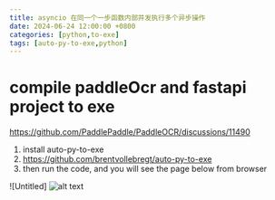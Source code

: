 ```yaml
---
title: asyncio 在同一个一步函数内部并发执行多个异步操作
date: 2024-06-24 12:00:00 +0800
categories: [python,to-exe]
tags: [auto-py-to-exe,python]
---
```


# compile paddleOcr and fastapi project to exe

https://github.com/PaddlePaddle/PaddleOCR/discussions/11490

1. install auto-py-to-exe
2. https://github.com/brentvollebregt/auto-py-to-exe
3. then run the code, and you will see the page below from browser

![Untitled]
![alt text](/assets/images/auto_py_to_exe_config,"auto_py_to_exe_config")